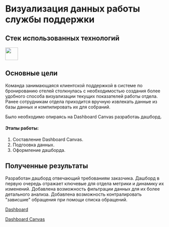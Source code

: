 # Визуализация данных работы службы поддержки

## Cтек использованных технологий 

<img src="https://cdn2.iconfinder.com/data/icons/mixd/512/3_tableau-512.png" height="40"/>

## Основные цели 

  Команда занимающаяся клиентской поддержкой в системе по бронированию отелей столкнулась с необходимостью создания более удобного способа визуализации текущих показателей работы отдела. Ранее сотрудникам отдела приходится вручную извлекать данные из базы данных и компилировать их для собраний.
  
  Было необходимо опираясь на Dashboard Canvas разработаь дашборд.
  
#### Этапы работы:
1. Составление Dashboard Canvas.
2. Подгоовка данных.
3. Оформление дашборда.

## Полученные результаты

  Разработан дашборд отвечающий требованиям заказчика. Дашборд в первую очередь отражает ключевые для отдела метрики и динамику их изменений. Добавлена возможность фильтрации данных для их более детального анализа. Добавлена возможность контралировать "зависшие" обращения при помощи списка обращений.

[Dashboard](https://public.tableau.com/app/profile/daniil.pavlov/viz/Lesson3_17374745656950/Efficiencyofthesupportservice#1)

[Dashboard Canvas](https://docs.google.com/document/d/1-QOqNiqAPO-u5eL3ufJxWNcw75ADxB2-/edit?usp=sharing&ouid=112116342655876060490&rtpof=true&sd=true)


   


